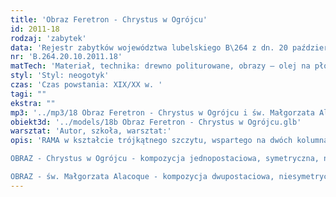 ```yaml
---
title: 'Obraz Feretron - Chrystus w Ogrójcu'
id: 2011-18
rodzaj: 'zabytek'
data: 'Rejestr zabytków województwa lubelskiego B\264 z dn. 20 października 2011 r.'
nr: 'B.264.20.10.2011.18'
matTech: 'Materiał, technika: drewno politurowane, obrazy – olej na płótnie, snycerowanie '
styl: 'Styl: neogotyk'
czas: 'Czas powstania: XIX/XX w. '
tagi: ""
ekstra: ""
mp3: '../mp3/18 Obraz Feretron - Chrystus w Ogrójcu i św. Małgorzata Alacoque.mp3'
obiekt3d: '../models/18b Obraz Feretron - Chrystus w Ogrójcu.glb'
warsztat: 'Autor, szkoła, warsztat:'
opis: 'RAMA w kształcie trójkątnego szczytu, wspartego na dwóch kolumnach z wiązkami służek. Kolumny zwieńczone pseudogłowicami oraz sterczynami z żabkami zakończonymi „płonącymi wazonami". Górne pole szczytu zdobione pięcioma symetrycznie rozmieszczonymi, opadającymi w dół ostrołukowymi arkadkami. Krawędzie szczytu oplecione są dekoracją w kształcie antytetycznie ustawionej wici roślinnej podtrzymującej symbol „Serca Gorejącego", na którym krzyż.

OBRAZ - Chrystus w Ogrójcu - kompozycja jednopostaciowa, symetryczna, na neutralnym ciemnobrązowym tle. Chrystus ukazany jest z profilu, w pozycji klęczącej, z głową na tle glorii promienistej. Obiema rękoma opiera się o głaz, w prawej dłoni trzyma kielich. Ubrany w długą czerwoną szatę spływającą do ziemi oraz niebieskie pallium. Twarz pociągła, okolona długimi brązowymi włosami, lekko opuszczona w dół. W dolnej części kompozycji widoczne są uschnięte krzaki.

OBRAZ - św. Małgorzata Alacoque - kompozycja dwupostaciowa, niesymetryczna, na neutralnym tle. Na pierwszym planie przedstawiona jest Święta w pozycji klęczącej, z rozłożonymi rękoma i głową skierowaną ku górze, w kierunku Chrystusa stojącego na ołtarzu, pośród obłoków. Chrystus z głową opuszczoną w dół, zwróconą w stronę św. Małgorzaty, lewą rękę trzyma wyprostowaną w geście błogosławieństwa, prawą wskazuje na „Serce Gorejące". Z prawej strony obrazu fragmenty półkoliście zamkniętej arkady i kolumnady. Święta ubrana jest w czarny habit i biały czepek, na którym czarny welon. Chrystus ubrany jest w szarozieloną szatę oraz białe pallium, przerzucone przez prawe przedramię.'
---
```




